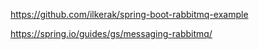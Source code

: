 https://github.com/ilkerak/spring-boot-rabbitmq-example

https://spring.io/guides/gs/messaging-rabbitmq/